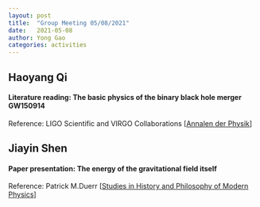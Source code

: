```yaml
---
layout: post
title:  "Group Meeting 05/08/2021"
date:   2021-05-08
author: Yong Gao
categories: activities
---
```



##  Haoyang Qi

#### Literature reading: The basic physics of the binary black hole merger GW150914

Reference: LIGO Scientific and VIRGO Collaborations [[Annalen der Physik](https://arxiv.org/abs/1608.01940)]


##  Jiayin Shen

#### Paper presentation: The energy of the gravitational field itself

Reference: Patrick M.Duerr  [[Studies in History and Philosophy of Modern Physics](https://www.sciencedirect.com/science/article/abs/pii/S1355219818300418?via=ihub)]





